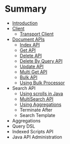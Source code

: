 # Summary

* [Introduction](README.md)
* [Client](client.md)
  * [Transport Client](client/transport-client.md)
* [Document APIs](document-apis.md)
  * [Index API](document-apis/index-api.md)
  * [Get API](document-apis/get-api.md)
  * [Delete API](document-apis/delete-api.md)
  * [Delete By Query API](document-apis/delete-by-query-api.md)
  * [Update API](document-apis/update-api.md)
  * [Multi Get API](document-apis/multi-get-api.md)
  * [Bulk API](document-apis/bulk-api.md)
  * [Using Bulk Processor](document-apis/using-bulk-processor.md)
* Search API
  * [Using scrolls in Java](using-scrolls-in-java.md)
  * [MultiSearch API](multisearch-api.md)
  * [Using Aggregations](using-aggregations.md)
  * Terminate After
  * Search Template
* Aggregations
* Query DSL
* Indexed Scripts API
* Java API Administration

